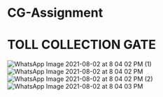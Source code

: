 # CG-Assignment
# TOLL COLLECTION GATE
![WhatsApp Image 2021-08-02 at 8 04 02 PM (1)](https://user-images.githubusercontent.com/73926660/128533214-a8620194-1e86-4884-bcce-ea4628aade5a.jpeg)
![WhatsApp Image 2021-08-02 at 8 04 02 PM](https://user-images.githubusercontent.com/73926660/128533260-b865975b-dd66-43f3-8084-47fe3fb57079.jpeg)
![WhatsApp Image 2021-08-02 at 8 04 02 PM (2)](https://user-images.githubusercontent.com/73926660/128533486-50077880-c8de-44e1-af8f-e28282d39f93.jpeg)
![WhatsApp Image 2021-08-02 at 8 04 03 PM](https://user-images.githubusercontent.com/73926660/128533508-04a8d246-2107-4af4-8e57-d2b9c5d346aa.jpeg)
